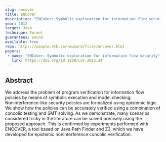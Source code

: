```yaml
---
slug: encover
title: ENCoVer
description: "ENCoVer: Symbolic exploration for information flow security"
year: 2012
target: Java
technique: Formal
guarantees: sound
available: true
repo: https://people.kth.se/~musard/files/encover.html
papers:
 - name: "ENCoVer: Symbolic exploration for information flow security"
   link: https://doi.org/10.1109/CSF.2012.24
---
```


## Abstract

We address the problem of program verification for information flow policies by means of symbolic execution and model checking. Noninterference-like security policies are formalized using epistemic logic. We show how the policies can be accurately verified using a combination of concolic testing and SMT solving. As we demonstrate, many scenarios considered tricky in the literature can be solved precisely using the proposed approach. This is confirmed by experiments performed with ENCOVER, a tool based on Java Path Finder and Z3, which we have developed for epistemic noninterference concolic verification.